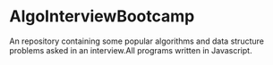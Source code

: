 # AlgoInterviewBootcamp
An repository containing some popular algorithms and data structure problems asked in an interview.All programs written in Javascript.
